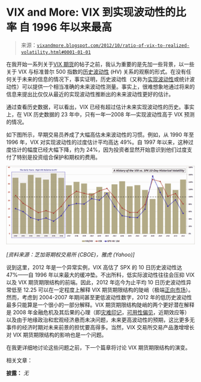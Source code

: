<!--yml

分类: 未分类

日期：2024-05-18 16:24:45

-->

# VIX and More: **VIX 到实现波动性的比率** 自 1996 年以来最高

> 来源：[`vixandmore.blogspot.com/2012/10/ratio-of-vix-to-realized-volatility.html#0001-01-01`](http://vixandmore.blogspot.com/2012/10/ratio-of-vix-to-realized-volatility.html#0001-01-01)

在我开始一系列关于[VIX 期货](http://vixandmore.blogspot.com/search/label/VIX%20futures)的帖子之前，我认为重要的是先加一些背景，以一些关于 VIX 与标准普尔 500 指数的[历史波动性](http://vixandmore.blogspot.com/search/label/historical%20volatility) (HV) 关系的观察的形式。在没有任何关于未来的信息的情况下，事实证明，历史波动性（又称为[实现波动性](http://vixandmore.blogspot.com/search/label/realized%20volatility)或统计波动性）可以提供一个相当准确的未来波动性测量。事实上，很难想象地通过将来的信息来提出比仅仅从最近的实现波动性推断出的未来波动性更好的估计。

通过查看历史数据，可以看出，VIX 已经有超过估计未来实现波动性的历史。事实上，在 VIX 历史数据的 23 年中，只有一年—2008 年—实现波动性高于 VIX 预测的情况。

如下图所示，早期交易员养成了大幅高估未来波动性的习惯。例如，从 1990 年至 1996 年，VIX 对实现波动性的过度估计平均高达 49%。自 1997 年以来，这种过度估计的幅度已经大幅下降，约为 24%，因为投资者显然开始意识到他们过度支付了特别是投资组合保护和期权的费用。

![](img/0873dd8fac6fca2d0cf4b6c9bb5c549b.png)

*[资料来源：芝加哥期权交易所 (CBOE)，雅虎 (Yahoo)]*

说到这里，2012 年是一个异常实例，VIX 高估了 SPX 的 10 日历史波动性达 47%——自 1996 年以来最大的缓冲垫。不出所料，低实际波动性往往会压抑 VIX 以及 VIX 期货期限结构的前端。因此，2012 年迄今为止平均 10 日历史波动性异常低至 12.25 可以在一定程度上解释 VIX 期货期限结构的陡峭（极端[正向市场](http://vixandmore.blogspot.com/search/label/contango)）。然而，考虑到 2004-2007 年期间甚至更低波动性数字，2012 年的低历史波动性最多只能算是一个很小的一部分解释。VIX 期货期限结构陡峭的两个更好潜在解释是 2008 年金融危机及其后果的心理（即[灾难印记](http://vixandmore.blogspot.com/search/label/disaster%20imprinting)，[可用性偏见](http://vixandmore.blogspot.com/search/label/availability%20bias)，近期效应等）以及由于地缘政治和宏观经济悬而未决问题，未来更高波动性的预期，这比更多无事件的经济时期对未来前景的担忧要高得多。当然，VIX 交易所交易产品激增增长对 VIX 期货期限结构的影响也是一个问题。

在我更详细地讨论这些问题之前，下一个篇章将讨论 VIX 期货期限结构的演变。

相关文章：

**披露：** *无*

